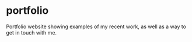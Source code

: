 # portfolio
Portfolio website showing examples of my recent work, as well as a way to get in touch with me.
